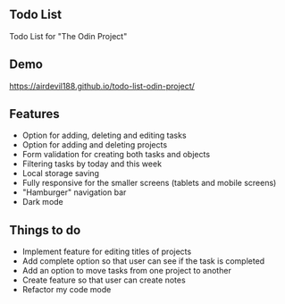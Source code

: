 ## Todo List

Todo List for "The Odin Project"

## Demo

https://airdevil188.github.io/todo-list-odin-project/

## Features

- Option for adding, deleting and editing tasks
- Option for adding and deleting projects
- Form validation for creating both tasks and objects
- Filtering tasks by today and this week
- Local storage saving
- Fully responsive for the smaller screens (tablets and mobile screens)
- "Hamburger" navigation bar
- Dark mode

## Things to do

- Implement feature for editing titles of projects
- Add complete option so that user can see if the task is completed
- Add an option to move tasks from one project to another
- Create feature so that user can create notes
- Refactor my code mode
